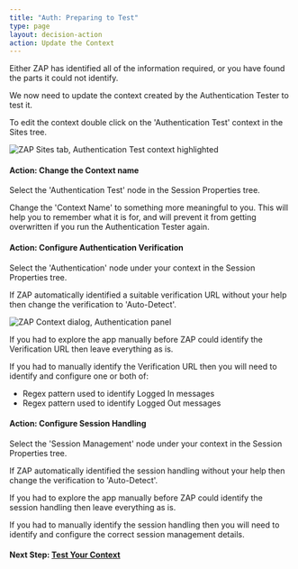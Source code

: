 ```yaml
---
title: "Auth: Preparing to Test"
type: page
layout: decision-action
action: Update the Context
---
```


Either ZAP has identified all of the information required, or you have found the parts it could not identify.

We now need to update the context created by the Authentication Tester to test it.

To edit the context double click on the 'Authentication Test' context in the Sites tree.

![ZAP Sites tab, Authentication Test context highlighted](/img/docs/authentication/sites-auth-test.png)

#### Action: Change the Context name

Select the 'Authentication Test' node in the Session Properties tree.

Change the 'Context Name' to something more meaningful to you.
This will help you to remember what it is for, 
and will prevent it from getting overwritten if you run the Authentication Tester again. 

#### Action: Configure Authentication Verification

Select the 'Authentication' node under your context in the Session Properties tree.

If ZAP automatically identified a suitable verification URL without your help then change the verification to 'Auto-Detect'.

![ZAP Context dialog, Authentication panel](/img/docs/authentication/context-verif.png)

If you had to explore the app manually before ZAP could identify the Verification URL then leave everything as is.

If you had to manually identify the Verification URL then you will need to identify and configure one or both of:
* Regex pattern used to identify Logged In messages
* Regex pattern used to identify Logged Out messages

#### Action: Configure Session Handling

Select the 'Session Management' node under your context in the Session Properties tree.

If ZAP automatically identified the session handling without your help then change the verification to 'Auto-Detect'.

If you had to explore the app manually before ZAP could identify the session handling then leave everything as is.

If you had to manually identify the session handling then you will need to identify and configure the correct
session management details.

#### Next Step: [Test Your Context](../test-the-context)